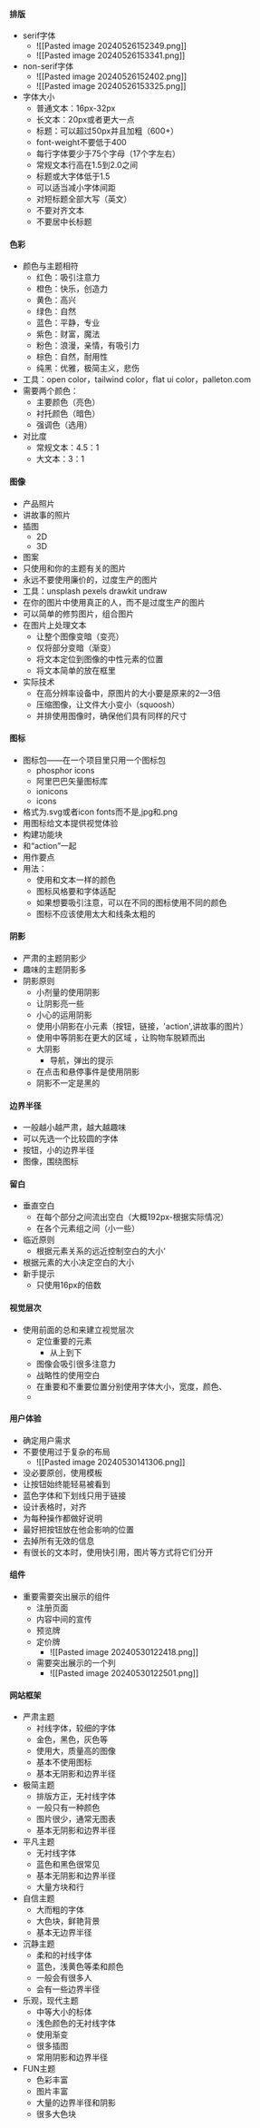 #### 排版
- serif字体
	- ![[Pasted image 20240526152349.png]]
	- ![[Pasted image 20240526153341.png]]
- non-serif字体
	- ![[Pasted image 20240526152402.png]]
	- ![[Pasted image 20240526153325.png]]
- 字体大小
	- 普通文本：16px-32px
	- 长文本：20px或者更大一点
	- 标题：可以超过50px并且加粗（600+）
	- font-weight不要低于400
	- 每行字体要少于75个字母（17个字左右）
	- 常规文本行高在1.5到2.0之间
	- 标题或大字体低于1.5
	- 可以适当减小字体间距
	- 对短标题全部大写（英文）
	- 不要对齐文本
	- 不要居中长标题

#### 色彩
- 颜色与主题相符
	- 红色：吸引注意力
	- 橙色：快乐，创造力
	- 黄色：高兴
	- 绿色：自然
	- 蓝色：平静，专业
	- 紫色：财富，魔法
	- 粉色：浪漫，亲情，有吸引力
	- 棕色：自然，耐用性
	- 纯黑：优雅，极简主义，悲伤
- 工具：open color，tailwind color，flat ui color，palleton.com
- 需要两个颜色：
	- 主要颜色（亮色）
	- 衬托颜色（暗色）
	- 强调色（选用）
- 对比度
	- 常规文本：4.5：1
	- 大文本：3：1
#### 图像
- 产品照片
- 讲故事的照片
- 插图
	- 2D
	- 3D
- 图案
- 只使用和你的主题有关的图片
- 永远不要使用廉价的，过度生产的图片
- 工具：unsplash  pexels  drawkit  undraw
- 在你的图片中使用真正的人，而不是过度生产的图片
- 可以简单的修剪图片，组合图片
- 在图片上处理文本
	- 让整个图像变暗（变亮）
	- 仅将部分变暗（渐变）
	- 将文本定位到图像的中性元素的位置
	- 将文本简单的放在框里
- 实际技术
	- 在高分辨率设备中，原图片的大小要是原来的2—3倍
	- 压缩图像，让文件大小变小（squoosh）
	- 并排使用图像时，确保他们具有同样的尺寸
#### 图标
- 图标包——在一个项目里只用一个图标包
	- phosphor icons 
	- 阿里巴巴矢量图标库
	- ionicons
	- icons
- 格式为.svg或者icon fonts而不是,jpg和.png
- 用图标给文本提供视觉体验
- 构建功能块
- 和“action”一起
- 用作要点
- 用法：
	- 使用和文本一样的颜色
	- 图标风格要和字体适配
	- 如果想要吸引注意，可以在不同的图标使用不同的颜色
	- 图标不应该使用太大和线条太粗的
#### 阴影
- 严肃的主题阴影少
- 趣味的主题阴影多
- 阴影原则
	- 小剂量的使用阴影
	- 让阴影亮一些
	- 小心的运用阴影
	- 使用小阴影在小元素（按钮，链接，'action',讲故事的图片）
	- 使用中等阴影在更大的区域  ，让购物车脱颖而出
	- 大阴影
		- 导航，弹出的提示
	- 在点击和悬停事件是使用阴影
	- 阴影不一定是黑的
#### 边界半径
- 一般越小越严肃，越大越趣味
- 可以先选一个比较圆的字体
- 按钮，小的边界半径
- 图像，围绕图标
#### 留白
- 垂直空白
	- 在每个部分之间流出空白（大概192px-根据实际情况）
	- 在各个元素组之间（小一些）
- 临近原则
	- 根据元素关系的远近控制空白的大小‘
- 根据元素的大小决定空白的大小
- 新手提示
	- 只使用16px的倍数
#### 视觉层次
-  使用前面的总和来建立视觉层次
	- 定位重要的元素
		- 从上到下
	- 图像会吸引很多注意力
	- 战略性的使用空白
	- 在重要和不重要位置分别使用字体大小，宽度，颜色、
	- 
#### 用户体验
- 确定用户需求
- 不要使用过于复杂的布局
	- ![[Pasted image 20240530141306.png]]
- 没必要原创，使用模板
- 让按钮始终能轻易被看到
- 蓝色字体和下划线只用于链接
- 设计表格时，对齐
- 为每种操作都做好说明
-   最好把按钮放在他会影响的位置
- 去掉所有无效的信息
- 有很长的文本时，使用快引用，图片等方式将它们分开
#### 组件
- 重要需要突出展示的组件
	- 注册页面
	- 内容中间的宣传
	- 预览牌
	- 定价牌
		- ![[Pasted image 20240530122418.png]]
	- 需要突出展示的一个列
		- ![[Pasted image 20240530122501.png]]
#### 网站框架
- 严肃主题
	- 衬线字体，较细的字体
	- 金色，黑色，灰色等
	- 使用大，质量高的图像
	- 基本不使用图标
	- 基本无阴影和边界半径
- 极简主题
	- 排版方正，无衬线字体
	- 一般只有一种颜色
	- 图片很少，通常无图表
	- 基本无阴影和边界半径
- 平凡主题
	- 无衬线字体
	- 蓝色和黑色很常见
	- 基本无阴影和边界半径
	- 大量方块和行
- 自信主题
	- 大而粗的字体
	- 大色块，鲜艳背景
	- 基本无边界半径
- 沉静主题
	- 柔和的衬线字体
	- 蓝色，浅黄色等柔和颜色
	- 一般会有很多人
	- 会有一些边界半径
- 乐观，现代主题
	- 中等大小的标体
	- 浅色颜色的无衬线字体
	- 使用渐变
	- 很多插图
	- 常用阴影和边界半径
- FUN主题
	- 色彩丰富
	- 图片丰富
	- 大量的边界半径和阴影
	- 很多大色块